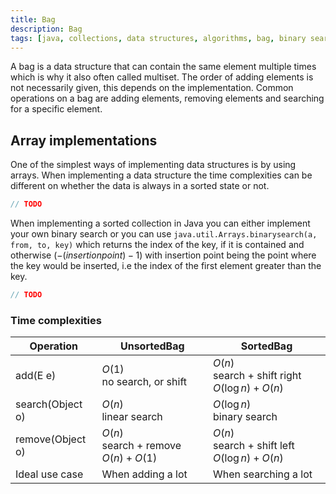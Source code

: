 ```yaml
---
title: Bag
description: Bag
tags: [java, collections, data structures, algorithms, bag, binary search]
---
```


A bag is a data structure that can contain the same element multiple times which is why it also often called multiset. The order of adding elements is not necessarily given, this depends on the implementation. Common operations on a bag are adding elements, removing elements and searching for a specific element.

## Array implementations

One of the simplest ways of implementing data structures is by using arrays. When implementing a data structure the time complexities can be different on whether the data is always in a sorted state or not.

```java title="UnsortedBag.java"
// TODO
```

When implementing a sorted collection in Java you can either implement your own binary search or you can use `java.util.Arrays.binarysearch(a, from, to, key)` which returns the index of the key, if it is contained and otherwise $(-(insertion point) - 1)$ with insertion point being the point where the key would be inserted, i.e the index of the first element greater than the key.

```java title="SortedBag.java"
// TODO
```

### Time complexities

| Operation        | UnsortedBag                                | SortedBag                                             |
| ---------------- | ------------------------------------------ | ----------------------------------------------------- |
| add(E e)         | $O(1)$ <br/> no search, or shift           | $O(n)$ <br/> search + shift right $O(\log{n}) + O(n)$ |
| search(Object o) | $O(n)$ <br/> linear search                 | $O(\log{n})$ <br/> binary search                      |
| remove(Object o) | $O(n)$ <br/> search + remove $O(n) + O(1)$ | $O(n)$ <br/> search + shift left $O(\log{n}) + O(n)$  |
| Ideal use case   | When adding a lot                          | When searching a lot                                  |
